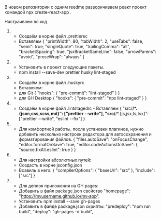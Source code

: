 В новом репозитории с одним reedme разворичиваем реакт проект командой npx
create-react-app .

Настраиваем вс код

1.  - Создаём в корне файл .prettierec
    - Вставляем { "printWidth": 80, "tabWidth": 2, "useTabs": false, "semi":
      true, "singleQuote": true, "trailingComma": "all", "bracketSpacing": true,
      "jsxBracketSameLine": false, "arrowParens": "avoid", "proseWrap": "always"
      }

2.  - Установить в проект следующие пакеты.
    - npm install --save-dev prettier husky lint-staged

3.  - Создаём в корне файл .huskyrc
    - Вставляем:
    - для Git { "hooks": { "pre-commit": "lint-staged" } }
    - для GH Desktop { "hooks": { "pre-commit": "npx lint-staged" } }

4.  - Создаём в корне файл .lintstagedrc - Вставляем {
      "src/**/\*.{json,css,scss,md}": ["prettier --write"],
      "src/**/\*.{js,jsx,ts,tsx}": ["prettier --write", "eslint --fix"] }

5.  - Для комфортной работы, после установки плагинов, нужно добавить несколько
      настроек редактора для автосохранения и форматирования файлов. {
      "files.autoSave": "onFocusChange", "editor.formatOnSave": true,
      "editor.codeActionsOnSave": { "source.fixAll.eslint": true } }

6.  - Для настройки абсолютных путей:
    - Создасть в корне jsconfig.json
    - Всавиль в него: { "compilerOptions": { "baseUrl": "src" }, "include":
      ["src"] }

7.  - Для деплоя приложения на GH pages:
    - Добавить в файл package.json свойство "homepage":
      "https://myusername.github.io/my-app",
    - Установить npm install --save gh-pages
    - Добавить в файде package.json скрипты: "predeploy": "npm run build",
      "deploy": "gh-pages -d build",
